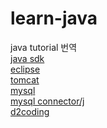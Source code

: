 # learn-java
java tutorial 번역\
[java sdk](http://www.oracle.com/technetwork/java/javase/downloads/jdk8-downloads-2133151.html)\
[eclipse](http://www.eclipse.org/downloads/download.php?file=/technology/epp/downloads/release/oxygen/3a/eclipse-jee-oxygen-3a-win32-x86_64.zip)\
[tomcat](http://mirror.navercorp.com/apache/tomcat/tomcat-8/v8.5.30/bin/apache-tomcat-8.5.30.zip)\
[mysql](https://dev.mysql.com/downloads/mysql/)\
[mysql connector/j](https://dev.mysql.com/downloads/connector/j/)\
[d2coding](https://github.com/naver/d2codingfont/blob/master/D2Coding-Ver1.2-20161021.zip)
